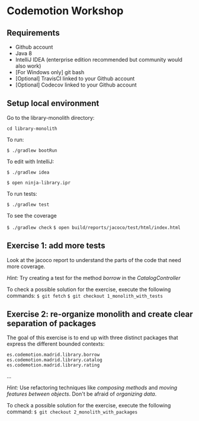 # Codemotion Workshop

## Requirements
* Github account
* Java 8
* IntelliJ IDEA (enterprise edition recommended but community would also work)
* [For Windows only] git bash
* [Optional] TravisCI linked to your Github account
* [Optional] Codecov linked to your Github account

## Setup local environment

Go to the library-monolith directory:

`cd library-monolith`

To run:

`$ ./gradlew bootRun`

To edit with IntelliJ:

`$ ./gradlew idea`

`$ open ninja-library.ipr`

To run tests:

`$ ./gradlew test`

To see the coverage

`$ ./gradlew check`
`$ open build/reports/jacoco/test/html/index.html`

## Exercise 1: add more tests
Look at the jacoco report to understand the parts of the code that need more coverage.

*Hint:*
Try creating a test for the method _borrow_ in the _CatalogController_

To check a possible solution for the exercise, execute the following commands:
`$ git fetch`
`$ git checkout 1_monolith_with_tests`

## Exercise 2: re-organize monolith and create clear separation of packages
The goal of this exercise is to end up with three distinct packages that express the different bounded contexts:

```
es.codemotion.madrid.library.borrow
es.codemotion.madrid.library.catalog
es.codemotion.madrid.library.rating
```
...


*Hint:*
Use refactoring techniques like _composing methods_ and _moving features between objects_. Don't be afraid of _organizing data_.

To check a possible solution for the exercise, execute the following command:
`$ git checkout 2_monolith_with_packages`
